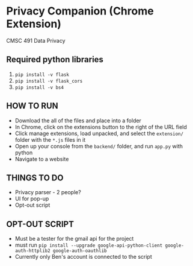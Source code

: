 # Privacy Companion (Chrome Extension)
CMSC 491 Data Privacy

## Required python libraries
1. `pip install -v flask`
2. `pip install -v flask_cors`
3. `pip install -v bs4`

## HOW TO RUN
 - Download the all of the files and place into a folder
 - In Chrome, click on the extensions button to the right of the URL field
 - Click manage extensions, load unpacked, and select the `extension/` folder with the `*.js` files in it
 - Open up your console from the `backend/` folder, and run `app.py` with python
 - Navigate to a website

## THINGS TO DO
 - Privacy parser - 2 people?
 - UI for pop-up
 - Opt-out script

## OPT-OUT SCRIPT
- Must be a tester for the gmail api for the project
- must run `pip install --upgrade google-api-python-client google-auth-httplib2 google-auth-oauthlib`
- Currently only Ben's account is connected to the script
